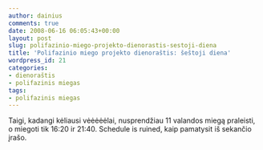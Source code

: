 ```yaml
---
author: dainius
comments: true
date: 2008-06-16 06:05:43+00:00
layout: post
slug: polifazinio-miego-projekto-dienorastis-sestoji-diena
title: 'Polifazinio miego projekto dienoraštis: šeštoji diena'
wordpress_id: 21
categories:
- dienoraštis
- polifazinis miegas
tags:
- polifazinis miegas
---
```


Taigi, kadangi kėliausi vėėėėėlai, nusprendžiau 11 valandos miegą praleisti, o miegoti tik 16:20 ir 21:40. Schedule is ruined, kaip pamatysit iš sekančio įrašo.
